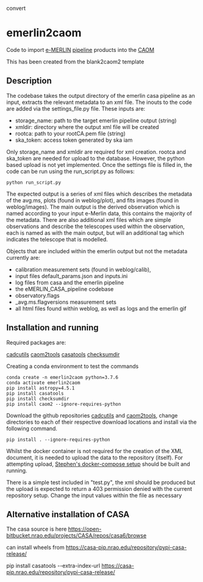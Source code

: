convert
# emerlin2caom

Code to import [e-MERLIN](https://www.e-merlin.ac.uk) [pipeline](https://github.com/e-merlin/eMERLIN_CASA_pipeline) products into the [CAOM](https://github.com/opencadc/caom2)

This has been created from the blank2caom2 template

## Description

The codebase takes the output directory of the emerlin casa pipeline as an input, extracts the relevant metadata to an
xml file.
The inouts to the code are added via the settings_file.py file. These inputs are:
- storage_name: path to the target emerlin pipeline output (string)
- xmldir: directory where the output xml file will be created
- rootca: path to your rootCA.pem file (string)
- ska_token: access token generated by ska iam

Only storage_name and xmldir are required for xml creation. rootca and ska_token are needed for upload to the database.
However, the python based upload is not yet implemented. 
Once the settings file is filled in, the code can be run using the run_script.py as follows:

```commandline
python run_script.py
```

The expected output is a series of xml files which describes the metadata of the avg.ms, plots (found in weblog/plot),
and fits images (found in weblog/images). The main output is the derived observation which is named according to your 
input e-Merlin data, this contains the majority of the metadata. There are also additional xml files which are simple 
observations and describe the telescopes used within the observation, each is named as with the main output, but will an 
additional tag which indicates the telescope that is modelled. 

Objects that are included within the emerlin output but not the metadata currently are:
- calibration measurement sets (found in weblog/calib),
- input files default_params.json and inputs.ini
- log files from casa and the emerlin pipeline
- the eMERLIN_CASA_pipeline codebase
- observatory.flags
- _avg.ms.flagversions measurement sets
- all html files found within weblog, as well as logs and the emerlin gif

## Installation and running

Required packages are:

[cadcutils](https://github.com/opencadc/cadctools/tree/main/cadcutils)
[caom2tools](https://github.com/opencadc/caom2tools/tree/main)
[casatools](https://pypi.org/project/casatools/)
[checksumdir](https://pypi.org/project/checksumdir/)

Creating a conda environment to test the commands
```
conda create -n emerlin2caom python=3.7.6
conda activate emerlin2caom
pip install astropy=4.5.1
pip install casatools
pip install checksumdir
pip install caom2 --ignore-requires-python
```
Download the github repositories [cadcutils](https://github.com/opencadc/cadctools/tree/main/cadcutils) and 
[caom2tools](https://github.com/opencadc/caom2tools/tree/main), change directories to each of their respective download 
locations and install via the following command.
```
pip install . --ignore-requires-python
```

Whilst the docker container is not required for the creation of the XML document, it is needed to upload the data to 
the repository (itself). 
For attempting upload, [Stephen's docker-compose setup](https://github.com/uksrc/caomdev) should be built and running. 

There is a simple test included in "test.py", the xml should be produced but the upload is expected to return a 403 
permission denied with the current repository setup. 
Change the input values within the file as necessary

## Alternative installation of  CASA

The casa source is here
https://open-bitbucket.nrao.edu/projects/CASA/repos/casa6/browse

can install wheels from https://casa-pip.nrao.edu/repository/pypi-casa-release/

pip install casatools --extra-index-url https://casa-pip.nrao.edu/repository/pypi-casa-release/


